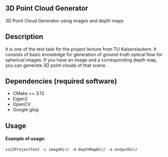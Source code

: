 3D Point Cloud Generator
---
3D Point Cloud Generator using images and depth maps

Description
---
It is one of the test task for the project lecture from TU Kaiserslautern. It consists of basic knowledge for 
generation of ground-truth optical flow for spherical images. If you have an image and a corresponding depth map, 
you can generate 3D point clouds of that scene.

Dependencies (required software)
---
- CMake >= 3.13
- Eigen3
- OpenCV
- Google glog

Usage
---
#### Example of usage:
```
ss22ProjectTest -i imageDir/ -d depthMapDir/ -o outputDir/
```
